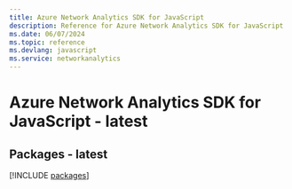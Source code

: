 ```yaml
---
title: Azure Network Analytics SDK for JavaScript
description: Reference for Azure Network Analytics SDK for JavaScript
ms.date: 06/07/2024
ms.topic: reference
ms.devlang: javascript
ms.service: networkanalytics
---
```

# Azure Network Analytics SDK for JavaScript - latest
## Packages - latest
[!INCLUDE [packages](network-analytics-index.md)]